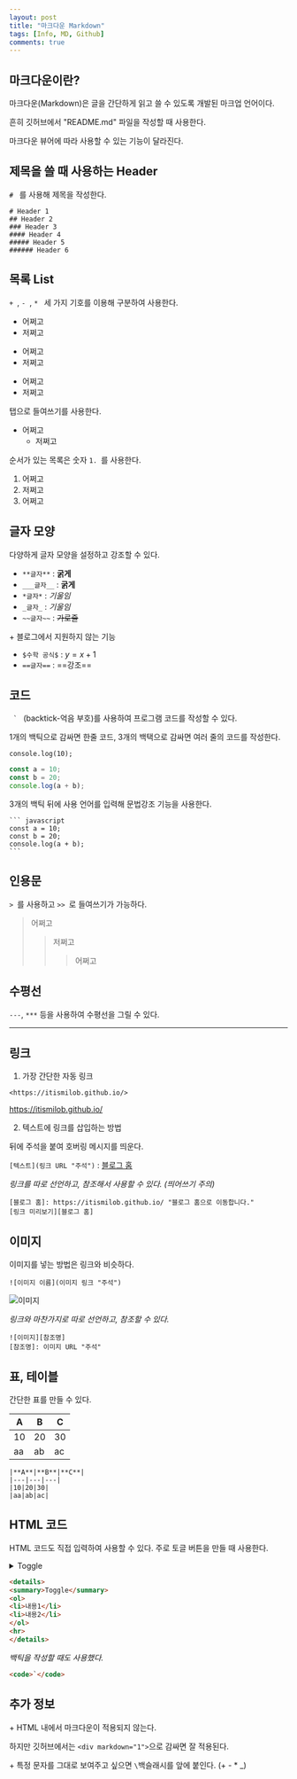 ```yaml
---
layout: post
title: "마크다운 Markdown"
tags: [Info, MD, Github]
comments: true
---
```


## 마크다운이란?

마크다운(Markdown)은 글을 간단하게 읽고 쓸 수 있도록 개발된 마크업 언어이다.

흔히 깃허브에서 "README.md" 파일을 작성할 때 사용한다.

마크다운 뷰어에 따라 사용할 수 있는 기능이 달라진다.


## 제목을 쓸 때 사용하는 Header

`# ` 를 사용해 제목을 작성한다.

```
# Header 1
## Header 2
### Header 3
#### Header 4
##### Header 5
###### Header 6
```

## 목록 List
`+ `, `- `, `* ` 세 가지 기호를 이용해 구분하여 사용한다.

+ 어쩌고
+ 저쩌고

- 어쩌고
- 저쩌고

* 어쩌고
* 저쩌고

탭으로 들여쓰기를 사용한다.
+ 어쩌고
	+ 저쩌고

순서가 있는 목록은 숫자 `1. `를 사용한다.
1. 어쩌고
2. 저쩌고
3. 어쩌고

## 글자 모양

다양하게 글자 모양을 설정하고 강조할 수 있다.

- `**글자**` : **굵게**
- `___글자__` : __굵게__
- `*글자*` : *기울임*
- `_글자_` : _기울임_
- `~~글자~~` : ~~가로줄~~

\+ 블로그에서 지원하지 않는 기능
- `$수학 공식$` : $y = x + 1$
- `==글자==` : ==강조==

## 코드
<code> ` </code> (backtick-억음 부호)를 사용하여 프로그램 코드를 작성할 수 있다.

1개의 백틱으로 감싸면 한줄 코드, 3개의 백택으로 감싸면 여러 줄의 코드를 작성한다.

`console.log(10);`

``` javascript
const a = 10;
const b = 20;
console.log(a + b);
```


3개의 백틱 뒤에 사용 언어를 입력해 문법강조 기능을 사용한다.
<pre><code>``` javascript
const a = 10;
const b = 20;
console.log(a + b);
```</code></pre>


## 인용문

`> `를 사용하고 `>> `로 들여쓰기가 가능하다.
> 어쩌고
>> 저쩌고
>>> 어쩌고


## 수평선


`---`, `***` 등을 사용하여 수평선을 그릴 수 있다.

--- 


## 링크

1. 가장 간단한 자동 링크

`<https://itismilob.github.io/>`

<https://itismilob.github.io/>


2. 텍스트에 링크를 삽입하는 방법    

뒤에 주석을 붙여 호버링 메시지를 띄운다.    

`[텍스트](링크 URL "주석")` : [블로그 홈](https://itismilob.github.io/ "블로그 홈")

_링크를 따로 선언하고, 참조해서 사용할 수 있다. (띄어쓰기 주의)_
```
[블로그 홈]: https://itismilob.github.io/ "블로그 홈으로 이동합니다."
[링크 미리보기][블로그 홈]
```




## 이미지

이미지를 넣는 방법은 링크와 비슷하다.    

`![이미지 이름](이미지 링크 "주석")`

![이미지](https://img.freepik.com/fotos-premium/baby-alpaca-plaza-principal-cusco_191371-288.jpg "Baby Alpaca")

_링크와 마찬가지로 따로 선언하고, 참조할 수 있다._
```
![이미지][참조명]
[참조명]: 이미지 URL "주석"
```


## 표, 테이블

간단한 표를 만들 수 있다.

|**A**|**B**|**C**|
|---|---|---|
|10|20|30|
|aa|ab|ac|

```
|**A**|**B**|**C**|
|---|---|---|
|10|20|30|
|aa|ab|ac|
```


## HTML 코드

HTML 코드도 직접 입력하여 사용할 수 있다.
주로 토글 버튼을 만들 때 사용한다. 
<details>
<summary>Toggle</summary>
<ol>
<li>내용1</li>
<li>내용2</li>
</ol>
<hr>
</details>

``` html
<details>
<summary>Toggle</summary>
<ol>
<li>내용1</li>
<li>내용2</li>
</ol>
<hr>
</details>
```

_백틱을 작성할 때도 사용했다._
``` html
<code>`</code>
```


## 추가 정보

\+ HTML 내에서 마크다운이 적용되지 않는다.

하지만 깃허브에서는 `<div markdown="1">`으로 감싸면 잘 적용된다.

\+ 특정 문자를 그대로 보여주고 싶으면 `\`백슬래시를 앞에 붙인다. (\+ \- \* \_)
